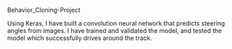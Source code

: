 Behavior_Cloning-Project

Using Keras, I have built a convolution neural network that predicts steering angles from images.
I have trained and validated the model, and tested the model which successfully drives around the track.
